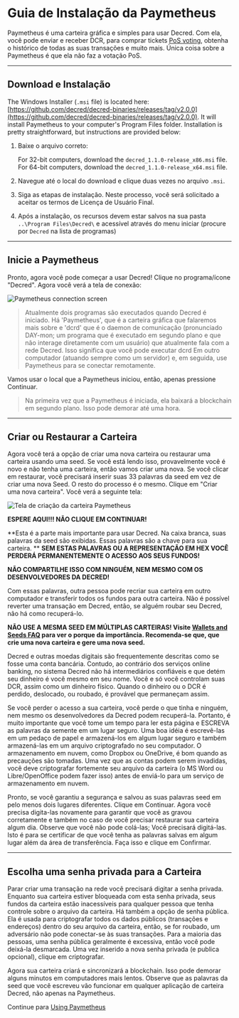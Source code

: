 # Guia de Instalação da Paymetheus

Paymetheus é uma carteira gráfica e simples para usar Decred. Com ela, você pode enviar e receber DCR, 
para comprar tickets [PoS voting](/mining/proof-of-stake.md), obtenha o histórico de todas as suas transações e muito mais.
Única coisa sobre a Paymetheus é que ela não faz a votação PoS.

---

## Download e Instalação

The Windows Installer (`.msi` file) is located here: [https://github.com/decred/decred-binaries/releases/tag/v2.0.0](https://github.com/decred/decred-binaries/releases/tag/v2.0.0). It will install Paymetheus to your computer's Program Files folder. Installation is pretty straightforward, but instructions are provided below:

1. Baixe o arquivo correto:

    For 32-bit computers, download the `decred_1.1.0-release_x86.msi` file. <br />
    For 64-bit computers, download the `decred_1.1.0-release_x64.msi` file.

2. Navegue até o local do download e clique duas vezes no arquivo `.msi`.

3. Siga as etapas de instalação. Neste processo, você será solicitado a aceitar os termos de Licença de Usuário Final.

4. Após a instalação, os recursos devem estar salvos na sua pasta `..\Program Files\Decred\` e acessível através do menu iniciar (procure por `Decred` na lista de programas)

---

## Inicie a Paymetheus 
Pronto, agora você pode começar a usar Decred! Clique no programa/ícone "Decred". Agora você verá a tela de conexão:

![Paymetheus connection screen](../../img/Paymetheus-dcrd-login.png)  

>Atualmente dois programas são executados quando Decred é iniciado. Há 'Paymetheus', que é a carteira gráfica que falaremos mais sobre
>e 'dcrd' que é o daemon de comunicação (pronunciado DAY-mon; um programa que é executado em segundo plano e que não interage diretamente
> com um usuário) que atualmente fala com a rede Decred. Isso significa que você pode executar dcrd
>Em outro computador (atuando sempre como um servidor) e, em seguida, use Paymetheus para se conectar remotamente.

Vamos usar o local que a Paymetheus iniciou, então, apenas pressione Continuar.

> Na primeira vez que a Paymetheus é iniciada, ela baixará a blockchain em segundo plano. Isso pode demorar até uma hora.

---

## Criar ou Restaurar a Carteira
Agora você terá a opção de criar uma nova carteira ou restaurar uma carteira usando uma seed. Se você está lendo isso, provavelmente você é novo e não
tenha uma carteira, então vamos criar uma nova. Se você clicar em restaurar, você precisará  inserir suas 33 palavras da seed em vez de criar uma nova Seed.
O resto do processo é o mesmo. Clique em "Criar uma nova carteira". Você verá a seguinte tela:

![Tela de criação da carteira Paymetheus](/img/Paymetheus-seed-window.png)

<i class="fa fa-exclamation-triangle"></i> **ESPERE AQUI!!! NÃO CLIQUE EM CONTINUAR!**

**Esta é a parte mais importante para usar Decred. Na caixa branca, suas palavras da seed são exibidas. Essas palavras são a chave para sua carteira.  **
 **SEM ESTAS PALAVRAS OU A REPRESENTAÇÃO EM HEX VOCÊ PERDERÁ PERMANENTEMENTE O ACESSO AOS SEUS FUNDOS!**  

**NÃO COMPARTILHE ISSO COM NINGUÉM, NEM MESMO COM OS DESENVOLVEDORES DA DECRED!**

Com essas palavras, outra pessoa pode recriar sua carteira em outro computador e transferir todos os fundos para outra carteira. Não é possível reverter uma transação em Decred, então, se alguém roubar seu Decred, não há como recuperá-lo.

<i class="fa fa-exclamation-triangle"></i> **NÃO USE A MESMA SEED EM MÚLTIPLAS CARTEIRAS! Visite [Wallets and Seeds FAQ](/faq/wallets-and-seeds.md#3-can-i-run-multiple-wallets) para ver o porque da importância. Recomenda-se que, que crie uma nova carteira e gere uma nova seed.** 

Decred e outras moedas digitais são frequentemente descritas como se fosse uma conta bancária. Contudo, ao contrário dos serviços online banking, no sistema Decred não há intermediários confiáveis e que detém seu dinheiro é você mesmo em seu nome. Você e   só você controlam suas DCR, assim como um dinheiro físico. Quando o dinheiro ou o DCR é perdido, deslocado, ou roubado, é provável que permaneçam assim.

Se você perder o acesso a sua carteira, você perde o que tinha e ninguém, nem mesmo os desenvolvedores da Decred podem recuperá-la. Portanto, é muito importante que você tome um tempo para ler esta página e ESCREVA as palavras da semente em um lugar seguro. Uma boa idéia é escrevê-las em um pedaço de papel e armazená-los em algum lugar seguro e também armazená-las em um arquivo criptografado no seu computador. O armazenamento em nuvem, como Dropbox ou OneDrive, é bom quando as precauções são tomadas. Uma vez que as contas podem serem invadidas, você deve criptografar fortemente seu arquivo da carteira (o MS Word ou Libre/OpenOffice podem fazer isso) antes de enviá-lo para um serviço de armazenamento em nuvem.

Pronto, se você garantiu a segurança e salvou as suas palavras seed em pelo menos dois lugares diferentes. Clique em Continuar. Agora você precisa digita-las novamente para garantir que você as gravou corretamente e também no caso de você precisar restaurar sua carteira algum dia. Observe que você não pode colá-las; Você precisará digitá-las. Isto é para se certificar de que você tenha as palavras salvas em algum lugar além da área de transferência. Faça isso e clique em Confirmar.

---

## Escolha uma senha privada para a Carteira
Parar criar uma transação na rede você precisará digitar a senha privada. Enquanto sua carteira estiver bloqueada com esta senha privada, seus fundos da carteira estão inacessíveis para qualquer pessoa que tenha controle sobre o arquivo da carteira. Há também a opção de senha pública. Ela é usada para criptografar todos os dados públicos (transações e endereços) dentro do seu arquivo da carteira, então, se for roubado, um adversário não pode conectar-se às suas transações. Para a maioria das pessoas, uma senha pública geralmente é excessiva, então você pode deixá-la desmarcada. Uma vez inserido a nova senha privada (e publica opcional), clique em criptografar.

Agora sua carteira criará e sincronizará a blockchain. Isso pode demorar alguns minutos em computadores mais lentos. Observe que as palavras da seed que você escreveu vão 
funcionar em qualquer aplicação de carteira Decred, não apenas na Paymetheus.

Continue para [Using Paymetheus](using-paymetheus.md)
